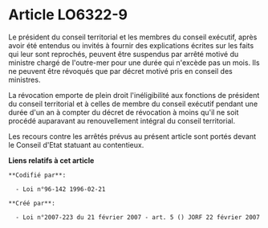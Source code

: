# Article LO6322-9

Le président du conseil territorial et les membres du conseil exécutif, après avoir été entendus ou invités à fournir des
explications écrites sur les faits qui leur sont reprochés, peuvent être suspendus par arrêté motivé du ministre chargé de
l'outre-mer pour une durée qui n'excède pas un mois. Ils ne peuvent être révoqués que par décret motivé pris en conseil des
ministres.

La révocation emporte de plein droit l'inéligibilité aux fonctions de président du conseil territorial et à celles de membre
du conseil exécutif pendant une durée d'un an à compter du décret de révocation à moins qu'il ne soit procédé auparavant au
renouvellement intégral du conseil territorial.

Les recours contre les arrêtés prévus au présent article sont portés devant le Conseil d'Etat statuant au contentieux.

**Liens relatifs à cet article**

	**Codifié par**:

	  - Loi n°96-142 1996-02-21

	**Créé par**:

	  - Loi n°2007-223 du 21 février 2007 - art. 5 () JORF 22 février 2007
